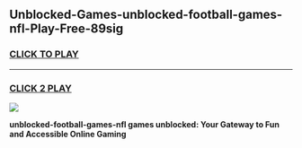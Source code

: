 
## Unblocked-Games-unblocked-football-games-nfl-Play-Free-89sig
<h3>
<a href="https://premium76.site?title=unblocked-football-games-nfl&ref=17A">CLICK TO PLAY</a></h3>
<hr>

<h3>
<a href="https://premium76.site?title=unblocked-football-games-nfl&ref=17A">CLICK 2 PLAY</a>
  
</h3>

<a href="https://premium76.site?title=unblocked-football-games-nfl&ref=17A"><img src="https://clearcache.store/games.png"></a>


**unblocked-football-games-nfl games unblocked: Your Gateway to Fun and Accessible Online Gaming**
